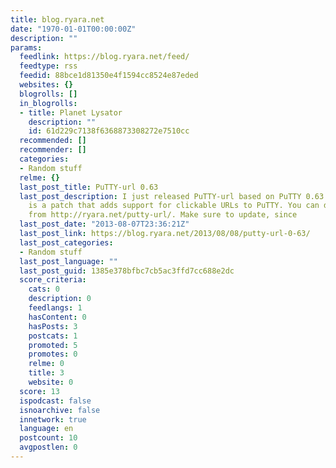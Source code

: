 ```yaml
---
title: blog.ryara.net
date: "1970-01-01T00:00:00Z"
description: ""
params:
  feedlink: https://blog.ryara.net/feed/
  feedtype: rss
  feedid: 88bce1d81350e4f1594cc8524e87eded
  websites: {}
  blogrolls: []
  in_blogrolls:
  - title: Planet Lysator
    description: ""
    id: 61d229c7138f6368873308272e7510cc
  recommended: []
  recommender: []
  categories:
  - Random stuff
  relme: {}
  last_post_title: PuTTY-url 0.63
  last_post_description: I just released PuTTY-url based on PuTTY 0.63. PuTTY-url
    is a patch that adds support for clickable URLs to PuTTY. You can download it
    from http://ryara.net/putty-url/. Make sure to update, since
  last_post_date: "2013-08-07T23:36:21Z"
  last_post_link: https://blog.ryara.net/2013/08/08/putty-url-0-63/
  last_post_categories:
  - Random stuff
  last_post_language: ""
  last_post_guid: 1385e378bfbc7cb5ac3ffd7cc688e2dc
  score_criteria:
    cats: 0
    description: 0
    feedlangs: 1
    hasContent: 0
    hasPosts: 3
    postcats: 1
    promoted: 5
    promotes: 0
    relme: 0
    title: 3
    website: 0
  score: 13
  ispodcast: false
  isnoarchive: false
  innetwork: true
  language: en
  postcount: 10
  avgpostlen: 0
---
```

